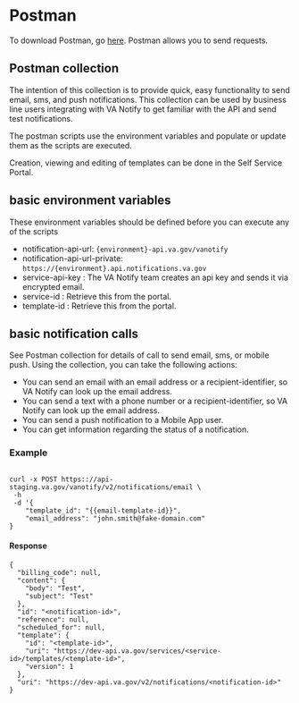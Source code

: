 # Postman

To download Postman, go [here](https://www.postman.com/downloads/). Postman allows you to send requests.

## Postman collection

The intention of this collection is to provide quick, easy functionality to send email, sms, and push notifications.  This collection can be used by business line users integrating with VA Notify to get familiar with the API and send test notifications.  

The postman scripts use the environment variables and populate or update them as the scripts are executed.

Creation, viewing and editing of templates can be done in the Self Service Portal.
## basic environment variables

These environment variables should be defined before you can execute any of the scripts
- notification-api-url: `{environment}-api.va.gov/vanotify`
- notification-api-url-private: `https://{environment}.api.notifications.va.gov
`
- service-api-key : The VA Notify team creates an api key and sends it via encrypted email.
- service-id : Retrieve this from the portal.
- template-id : Retrieve this from the portal. 
## basic notification calls

See Postman collection for details of call to send email, sms, or mobile push. Using the collection, you can take the following actions: 

- You can send an email with an email address or a recipient-identifier, so VA Notify can look up the email address.
- You can send a text with a phone number or a recipient-identifier, so VA Notify can look up the email address. 
- You can send a push notification to a Mobile App user. 
- You can get information regarding the status of a notification.

### Example
`````

curl -x POST https:://api-staging.va.gov/vanotify/v2/notifications/email \
 -h 
 -d '{
    "template_id": "{{email-template-id}}",
    "email_address": "john.smith@fake-domain.com"
}
`````

#### Response
`````
{
  "billing_code": null,
  "content": {
    "body": "Test",
    "subject": "Test"
  },
  "id": "<notification-id>",
  "reference": null,
  "scheduled_for": null,
  "template": {
    "id": "<template-id>",
    "uri": "https://dev-api.va.gov/services/<service-id>/templates/<template-id>",
    "version": 1
  },
  "uri": "https://dev-api.va.gov/v2/notifications/<notification-id>"
}
`````